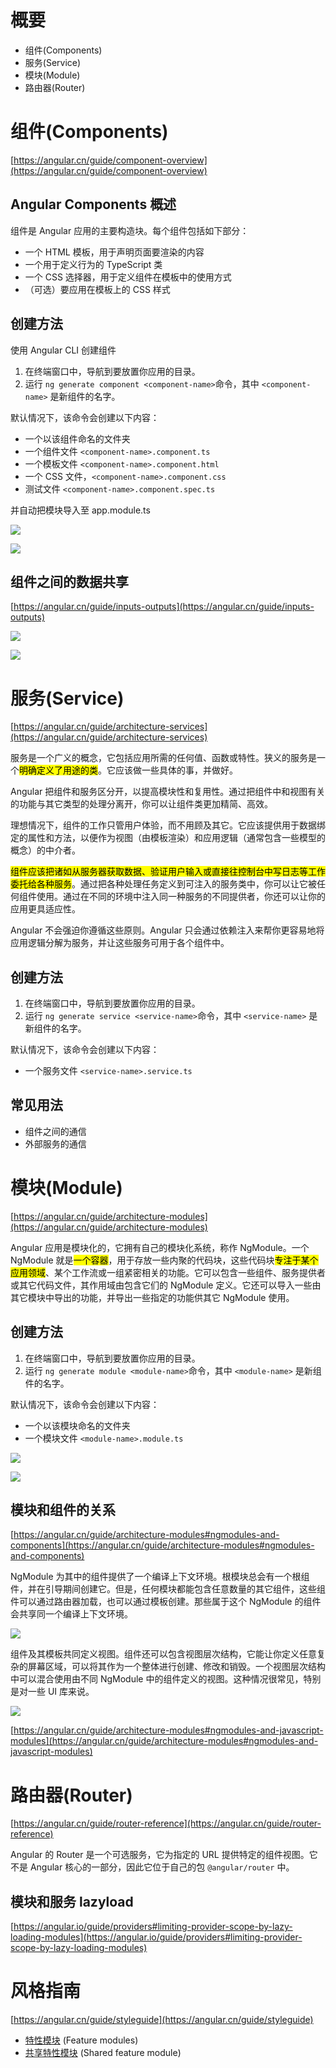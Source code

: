 # 概要

- 组件(Components)
- 服务(Service)
- 模块(Module)
- 路由器(Router)

# 组件(Components)

[https://angular.cn/guide/component-overview](https://angular.cn/guide/component-overview)

## Angular Components 概述

组件是 Angular 应用的主要构造块。每个组件包括如下部分：

- 一个 HTML 模板，用于声明页面要渲染的内容
- 一个用于定义行为的 TypeScript 类
- 一个 CSS 选择器，用于定义组件在模板中的使用方式
- （可选）要应用在模板上的 CSS 样式

## 创建方法

使用 Angular CLI 创建组件

1. 在终端窗口中，导航到要放置你应用的目录。
2. 运行 `ng generate component <component-name>`命令，其中 `<component-name>` 是新组件的名字。

默认情况下，该命令会创建以下内容：

- 一个以该组件命名的文件夹
- 一个组件文件 `<component-name>.component.ts`
- 一个模板文件 `<component-name>.component.html`
- 一个 CSS 文件，`<component-name>.component.css`
- 测试文件 `<component-name>.component.spec.ts`

并自动把模块导入至 app.module.ts

![](readme/20221106162717.png)

![](readme/20221106162737.png)

## 组件之间的数据共享

[https://angular.cn/guide/inputs-outputs](https://angular.cn/guide/inputs-outputs)

![](readme/20221105222355.png)

![](readme/20221106112826.png)

# 服务(Service)

[https://angular.cn/guide/architecture-services](https://angular.cn/guide/architecture-services)

服务是一个广义的概念，它包括应用所需的任何值、函数或特性。狭义的服务是一个<mark>明确定义了用途的类</mark>。它应该做一些具体的事，并做好。

Angular 把组件和服务区分开，以提高模块性和复用性。通过把组件中和视图有关的功能与其它类型的处理分离开，你可以让组件类更加精简、高效。

理想情况下，组件的工作只管用户体验，而不用顾及其它。它应该提供用于数据绑定的属性和方法，以便作为视图（由模板渲染）和应用逻辑（通常包含一些模型的概念）的中介者。

<mark>组件应该把诸如从服务器获取数据、验证用户输入或直接往控制台中写日志等工作委托给各种服务</mark>。通过把各种处理任务定义到可注入的服务类中，你可以让它被任何组件使用。通过在不同的环境中注入同一种服务的不同提供者，你还可以让你的应用更具适应性。

Angular 不会强迫你遵循这些原则。Angular 只会通过依赖注入来帮你更容易地将应用逻辑分解为服务，并让这些服务可用于各个组件中。

## 创建方法

1. 在终端窗口中，导航到要放置你应用的目录。
2. 运行 `ng generate service <service-name>`命令，其中 `<service-name>` 是新组件的名字。

默认情况下，该命令会创建以下内容：

- 一个服务文件 `<service-name>.service.ts`

## 常见用法

- 组件之间的通信
- 外部服务的通信

# 模块(Module)

[https://angular.cn/guide/architecture-modules](https://angular.cn/guide/architecture-modules)

Angular 应用是模块化的，它拥有自己的模块化系统，称作 NgModule。一个 NgModule 就是<mark>一个容器</mark>，用于存放一些内聚的代码块，这些代码块<mark>专注于某个应用领域</mark>、某个工作流或一组紧密相关的功能。它可以包含一些组件、服务提供者或其它代码文件，其作用域由包含它们的 NgModule 定义。它还可以导入一些由其它模块中导出的功能，并导出一些指定的功能供其它 NgModule 使用。

## 创建方法

1. 在终端窗口中，导航到要放置你应用的目录。
2. 运行 `ng generate module <module-name>`命令，其中 `<module-name>` 是新组件的名字。

默认情况下，该命令会创建以下内容：

- 一个以该模块命名的文件夹
- 一个模块文件 `<module-name>.module.ts`

![](readme/20221106161822.png)

![](readme/20221106161753.png)

## 模块和组件的关系

[https://angular.cn/guide/architecture-modules#ngmodules-and-components](https://angular.cn/guide/architecture-modules#ngmodules-and-components)

NgModule 为其中的组件提供了一个编译上下文环境。根模块总会有一个根组件，并在引导期间创建它。但是，任何模块都能包含任意数量的其它组件，这些组件可以通过路由器加载，也可以通过模板创建。那些属于这个 NgModule 的组件会共享同一个编译上下文环境。

![](https://angular.cn/generated/images/guide/architecture/compilation-context.png)

组件及其模板共同定义视图。组件还可以包含视图层次结构，它能让你定义任意复杂的屏幕区域，可以将其作为一个整体进行创建、修改和销毁。一个视图层次结构中可以混合使用由不同 NgModule 中的组件定义的视图。这种情况很常见，特别是对一些 UI 库来说。

![](https://angular.cn/generated/images/guide/architecture/view-hierarchy.png)

[https://angular.cn/guide/architecture-modules#ngmodules-and-javascript-modules](https://angular.cn/guide/architecture-modules#ngmodules-and-javascript-modules)

# 路由器(Router)

[https://angular.cn/guide/router-reference](https://angular.cn/guide/router-reference)

Angular 的 Router 是一个可选服务，它为指定的 URL 提供特定的组件视图。它不是 Angular 核心的一部分，因此它位于自己的包 `@angular/router` 中。

## 模块和服务 lazyload

[https://angular.io/guide/providers#limiting-provider-scope-by-lazy-loading-modules](https://angular.io/guide/providers#limiting-provider-scope-by-lazy-loading-modules)

# 风格指南

[https://angular.cn/guide/styleguide](https://angular.cn/guide/styleguide)

- [特性模块](https://angular.cn/guide/styleguide#feature-modules) (Feature modules)
- [共享特性模块](https://angular.cn/guide/styleguide#shared-feature-module) (Shared feature module)
